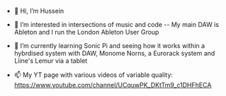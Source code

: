 - 👋 Hi, I’m Hussein
- 👀 I’m interested in intersections of music and code
-- My main DAW is Ableton and I run the London Ableton User Group
- 🌱 I’m currently learning Sonic Pi and seeing how it works within a hybrdised system with DAW, Monome Norns, a Eurorack system and Liine's Lemur via a tablet

- 📫 My YT page with various videos of variable quality: https://www.youtube.com/channel/UCquwPK_DKtTm9_c1DHFhECA

<!---
boonh/boonh is a ✨ special ✨ repository because its `README.md` (this file) appears on your GitHub profile.
You can click the Preview link to take a look at your changes.
--->
